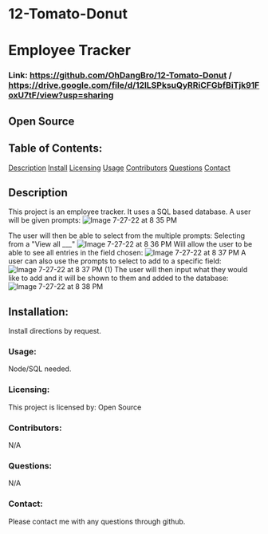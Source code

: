 # 12-Tomato-Donut
# Employee Tracker
### Link: https://github.com/OhDangBro/12-Tomato-Donut  /  https://drive.google.com/file/d/12ILSPksuQyRRiCFGbfBiTjk91FoxU7tF/view?usp=sharing
## Open Source
## Table of Contents:

[Description](#description) 
[Install](#installation) 
[Licensing](#licensing) 
[Usage](#usage)
[Contributors](#contributors) 
[Questions](#questions) 
[Contact](#contact) 



## Description 
This project is an employee tracker. 
It uses a SQL based database. A user will be given prompts:
![Image 7-27-22 at 8 35 PM](https://user-images.githubusercontent.com/103394466/181396614-52afe4a5-ffb4-475d-bc6b-b54022aaba76.jpg)

The user will then be able to select from the multiple prompts:
Selecting from a "View all ___"
![Image 7-27-22 at 8 36 PM](https://user-images.githubusercontent.com/103394466/181396740-c3c68f6e-d06f-4b64-a63f-478787af2989.jpg)
Will allow the user to be able to see all entries in the field chosen:
![Image 7-27-22 at 8 37 PM](https://user-images.githubusercontent.com/103394466/181396777-bc7de5e8-bd14-4a6f-98e3-49f47bfe2f71.jpg)
A user can also use the prompts to select to add to a specific field:
![Image 7-27-22 at 8 37 PM (1)](https://user-images.githubusercontent.com/103394466/181396861-ae33cd43-da28-4dbf-b8f9-2a96a1baba57.jpg)
The user will then input what they would like to add and it will be shown to them and added to the database:
![Image 7-27-22 at 8 38 PM](https://user-images.githubusercontent.com/103394466/181396947-79355ff4-63dd-449b-8863-5eabc8df0505.jpg)




## Installation:  
Install directions by request.
### Usage: 
 Node/SQL needed.
### Licensing: 
  This project is licensed by: Open Source
### Contributors: 
 N/A
### Questions: 
N/A
### Contact: 
Please contact me with any questions through github.
